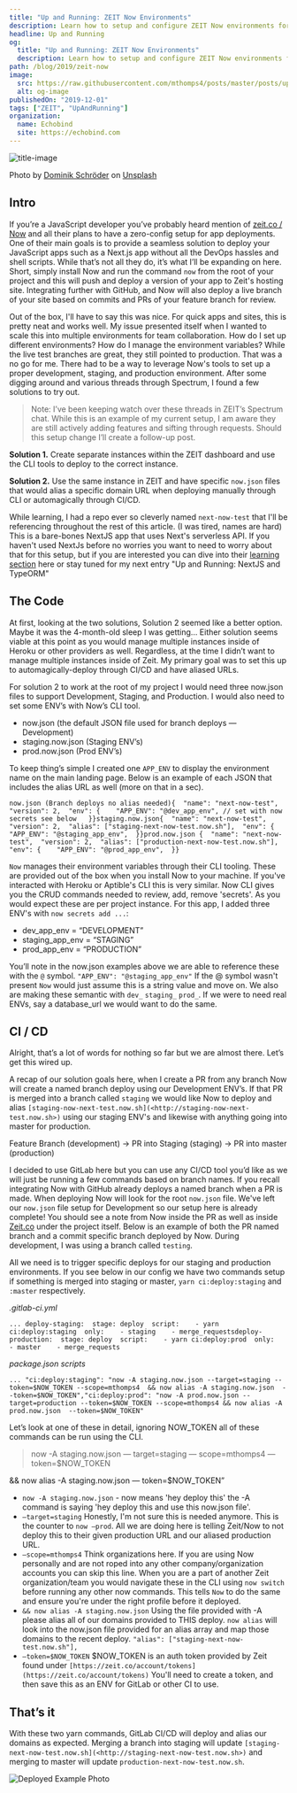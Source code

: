```yaml
---
title: "Up and Running: ZEIT Now Environments"
description: Learn how to setup and configure ZEIT Now environments for your projects.
headline: Up and Running
og:
  title: "Up and Running: ZEIT Now Environments"
  description: Learn how to setup and configure ZEIT Now environments for your projects.
path: /blog/2019/zeit-now
image:
  src: https://raw.githubusercontent.com/mthomps4/posts/master/posts/up_and_running/images/zeit-now/dominik-schroder-FIKD9t5_5zQ-unsplash.jpg
  alt: og-image
publishedOn: "2019-12-01"
tags: ["ZEIT", "UpAndRunning"]
organization:
  name: Echobind
  site: https://echobind.com
---
```


<img src="https://raw.githubusercontent.com/mthomps4/posts/master/posts/up_and_running/images/zeit-now/dominik-schroder-FIKD9t5_5zQ-unsplash.jpg" alt="title-image" class="featured-image">

Photo by [Dominik Schröder](https://unsplash.com/@wirhabenzeit?utm_source=medium&utm_medium=referral) on [Unsplash](https://unsplash.com/)

## Intro

If you’re a JavaScript developer you’ve probably heard mention of [zeit.co / Now](https://zeit.co/) and all their plans to have a zero-config setup for app deployments. One of their main goals is to provide a seamless solution to deploy your JavaScript apps such as a Next.js app without all the DevOps hassles and shell scripts. While that’s not all they do, it’s what I’ll be expanding on here. Short, simply install Now and run the command `now` from the root of your project and this will push and deploy a version of your app to Zeit's hosting site. Integrating further with GitHub, and Now will also deploy a live branch of your site based on commits and PRs of your feature branch for review.

Out of the box, I'll have to say this was nice. For quick apps and sites, this is pretty neat and works well. My issue presented itself when I wanted to scale this into multiple environments for team collaboration. How do I set up different environments? How do I manage the environment variables? While the live test branches are great, they still pointed to production. That was a no go for me. There had to be a way to leverage Now's tools to set up a proper development, staging, and production environment. After some digging around and various threads through Spectrum, I found a few solutions to try out.

> Note: I’ve been keeping watch over these threads in ZEIT’s Spectrum chat. While this is an example of my current setup, I am aware they are still actively adding features and sifting through requests. Should this setup change I’ll create a follow-up post.

**Solution 1.** Create separate instances within the ZEIT dashboard and use the CLI tools to deploy to the correct instance.

**Solution 2.** Use the same instance in ZEIT and have specific `now.json` files that would alias a specific domain URL when deploying manually through CLI or automagically through CI/CD.

While learning, I had a repo ever so cleverly named `next-now-test` that I'll be referencing throughout the rest of this article. (I was tired, names are hard) This is a bare-bones NextJS app that uses Next's serverless API. If you haven't used NextJs before no worries you want to need to worry about that for this setup, but if you are interested you can dive into their [learning section](https://nextjs.org/learn/basics/getting-started) here or stay tuned for my next entry "Up and Running: NextJS and TypeORM"

## The Code

At first, looking at the two solutions, Solution 2 seemed like a better option. Maybe it was the 4-month-old sleep I was getting… Either solution seems viable at this point as you would manage multiple instances inside of Heroku or other providers as well. Regardless, at the time I didn’t want to manage multiple instances inside of Zeit. My primary goal was to set this up to automagically-deploy through CI/CD and have aliased URLs.

For solution 2 to work at the root of my project I would need three now.json files to support Development, Staging, and Production. I would also need to set some ENV’s with Now’s CLI tool.

- now.json (the default JSON file used for branch deploys — Development)
- staging.now.json (Staging ENV’s)
- prod.now.json (Prod ENV’s)

To keep thing’s simple I created one `APP_ENV` to display the environment name on the main landing page. Below is an example of each JSON that includes the alias URL as well (more on that in a sec).

    now.json (Branch deploys no alias needed){  "name": "next-now-test",  "version": 2,  "env": {    "APP_ENV": "@dev_app_env", // set with now secrets see below   }}staging.now.json{  "name": "next-now-test",  "version": 2,  "alias": ["staging-next-now-test.now.sh"],  "env": {    "APP_ENV": "@staging_app_env",  }}prod.now.json {  "name": "next-now-test",  "version": 2,  "alias": ["production-next-now-test.now.sh"],  "env": {    "APP_ENV": "@prod_app_env",  }}

`Now` manages their environment variables through their CLI tooling. These are provided out of the box when you install Now to your machine. If you've interacted with Heroku or Aptible's CLI this is very similar. Now CLI gives you the CRUD commands needed to review, add, remove 'secrets'. As you would expect these are per project instance. For this app, I added three ENV's with `now secrets add ...`:

- dev_app_env = “DEVELOPMENT”
- staging_app_env = “STAGING”
- prod_app_env = “PRODUCTION”

You’ll note in the now.json examples above we are able to reference these with the `@` symbol. `"APP_ENV": "@staging_app_env"` If the @ symbol wasn't present `Now` would just assume this is a string value and move on. We also are making these semantic with `dev_` `staging_` `prod_`. If we were to need real ENVs, say a database_url we would want to do the same.

## CI / CD

Alright, that’s a lot of words for nothing so far but we are almost there. Let’s get this wired up.

A recap of our solution goals here, when I create a PR from any branch Now will create a named branch deploy using our Development ENV’s. If that PR is merged into a branch called `staging` we would like Now to deploy and alias `[staging-now-next-test.now.sh](<http://staging-now-next-test.now.sh>)` using our staging ENV's and likewise with anything going into master for production.

Feature Branch (development) → PR into Staging (staging) → PR into master (production)

I decided to use GitLab here but you can use any CI/CD tool you’d like as we will just be running a few commands based on branch names. If you recall integrating Now with GitHub already deploys a named branch when a PR is made. When deploying Now will look for the root `now.json` file. We've left our `now.json` file setup for Development so our setup here is already complete! You should see a note from Now inside the PR as well as inside [Zeit.co](http://zeit.co/) under the project itself. Below is an example of both the PR named branch and a commit specific branch deployed by Now. During development, I was using a branch called `testing`.

All we need is to trigger specific deploys for our staging and production environments. If you see below in our config we have two commands setup if something is merged into staging or master, `yarn ci:deploy:staging` and `:master` respectively.

*.gitlab-ci.yml*

    ... deploy-staging:  stage: deploy  script:    - yarn ci:deploy:staging  only:    - staging    - merge_requestsdeploy-production:  stage: deploy  script:    - yarn ci:deploy:prod  only:    - master    - merge_requests

*package.json scripts*

    ... "ci:deploy:staging": "now -A staging.now.json --target=staging --token=$NOW_TOKEN --scope=mthomps4  && now alias -A staging.now.json  --token=$NOW_TOKEN","ci:deploy:prod": "now -A prod.now.json --target=production --token=$NOW_TOKEN --scope=mthomps4 && now alias -A prod.now.json  --token=$NOW_TOKEN"

Let’s look at one of these in detail, ignoring NOW_TOKEN all of these commands can be run using the CLI.

> now -A staging.now.json — target=staging — scope=mthomps4 — token=$NOW_TOKEN

&& now alias -A staging.now.json — token=$NOW_TOKEN”

- `now -A staging.now.json` - now means 'hey deploy this' the -A command is saying 'hey deploy this and use this now.json file'.
- `—target=staging` Honestly, I'm not sure this is needed anymore. This is the counter to `now —prod`. All we are doing here is telling Zeit/Now to not deploy this to their given production URL and our aliased production URL.
- `—scope=mthomps4` Think organizations here. If you are using Now personally and are not roped into any other company/organization accounts you can skip this line. When you are a part of another Zeit organization/team you would navigate these in the CLI using `now switch` before running any other now commands. This tells `Now` to do the same and ensure you're under the right profile before it deployed.
- `&& now alias -A staging.now.json` Using the file provided with -A please alias all of our domains provided to THIS deploy. `now alias` will look into the now.json file provided for an alias array and map those domains to the recent deploy. `"alias": ["staging-next-now-test.now.sh"],`
- `—token=$NOW_TOKEN` $NOW_TOKEN is an auth token provided by Zeit found under `[https://zeit.co/account/tokens](https://zeit.co/account/tokens)` You'll need to create a token, and then save this as an ENV for GitLab or other CI to use.

## That’s it

With these two yarn commands, GitLab CI/CD will deploy and alias our domains as expected. Merging a branch into staging will update `[staging-next-now-test.now.sh](<http://staging-next-now-test.now.sh>)` and merging to master will update `production-next-now-test.now.sh`.

![Deployed Example Photo](https://raw.githubusercontent.com/mthomps4/posts/master/posts/up_and_running/images/zeit-now/deployedExample.png)
